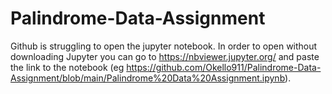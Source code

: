 # Palindrome-Data-Assignment

Github is struggling to open the jupyter notebook. In order to open without downloading Jupyter you can go to https://nbviewer.jupyter.org/ and paste the link
to the notebook (eg https://github.com/Okello911/Palindrome-Data-Assignment/blob/main/Palindrome%20Data%20Assignment.ipynb). 
